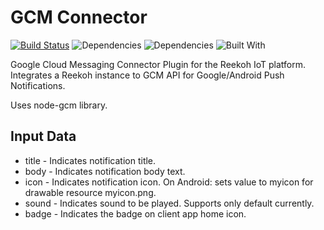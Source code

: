 # GCM Connector

[![Build Status](https://travis-ci.org/Reekoh/gcm-connector.svg)](https://travis-ci.org/Reekoh/gcm-connector)
![Dependencies](https://img.shields.io/david/Reekoh/gcm-connector.svg)
![Dependencies](https://img.shields.io/david/dev/Reekoh/gcm-connector.svg)
![Built With](https://img.shields.io/badge/built%20with-gulp-red.svg)

Google Cloud Messaging Connector Plugin for the Reekoh IoT platform. Integrates a Reekoh instance to GCM API for Google/Android Push Notifications.

Uses node-gcm library.

## Input Data

* title - Indicates notification title.
* body - Indicates notification body text.
* icon - Indicates notification icon. On Android: sets value to myicon for drawable resource myicon.png.
* sound - Indicates sound to be played. Supports only default currently.
* badge - Indicates the badge on client app home icon.
